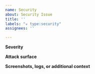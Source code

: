 ```yaml
---
name: Security
about: Security Issue
title: ''
labels: "☣ type:security"
assignees: ''

---
```


**Severity**
<!-- provide a brief description of the severity - is it being actively exploited? what is the likelihood of exploitation? how much damage can it cause? -->



**Attack surface**
<!-- explain the who, what, where, and how of potential attack -->



**Screenshots, logs, or additional context**